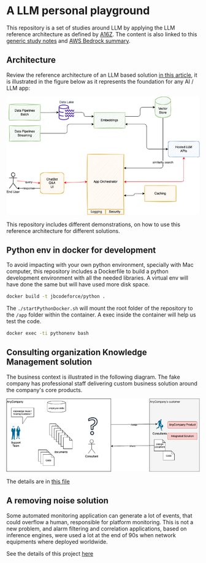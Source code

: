 # A LLM personal playground

This repository is a set of studies around LLM by applying the LLM reference architecture as defined by [A16Z](https://a16z.com/emerging-architectures-for-llm-applications/). The content is also linked to this [generic study notes](https://jbcodeforce.github.io/ML-studies/ml/generative-ai/) and [AWS Bedrock summary](https://jbcodeforce.github.io/aws-studies/ai-ml/bedrock/).
 
## Architecture

Review the reference architecture of an LLM based solution [in this article](https://jbcodeforce.github.io/ML-studies/ml/generative-ai/#reference-architecture-for-llm-solution), it is illustrated in the figure below as it represents the foundation for any AI / LLM app:

![](./docs/diagrams/llm-ra-1.drawio.png)


This repository includes different demonstrations, on how to use this reference architecture for different solutions.

## Python env in docker for development

To avoid impacting with your own python environment, specially with Mac computer, this repository includes a Dockerfile to build a python development environment with all the needed libraries. A virtual env will have done the same but will have used more disk space.

```sh
docker build -t jbcodeforce/python .
```

The `./startPythonDocker.sh` will mount the root folder of the repository to the `/app` folder within the container. A exec inside the container will help us test the code.

```sh
docker exec -ti pythonenv bash
```

## Consulting organization Knowledge Management solution

The business context is illustrated in the following diagram. The fake company has professional staff delivering custom business solution around the company's core products. 

![](./docs/diagrams/sa-tools/biz-context.drawio.png)

The details are in [this file](./sa-tools/README.md)


## A removing noise solution

Some automated monitoring application can generate a lot of events, that could overflow a human, responsible for platform monitoring. This is not a new problem, and alarm filtering and correlation applications, based on inference engines, were used a lot at the end of 90s when network equipments where deployed worldwide.

See the details of this project [here](./ta-afc-llm/README.md)
